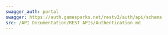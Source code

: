```yaml
---
swagger_auth: portal
swagger: https://auth.gamesparks.net/restv2/auth/api/schema
src: /API Documentation/REST APIs/Authentication.md
---
```

